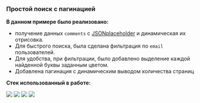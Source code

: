 ### Простой поиск с пагинацией

**В данном примере было реализовано:**

- получение данных `comments` c [JSONplaceholder](https://jsonplaceholder.typicode.com/) и динамическая их отрисовка.
- Для быстрого поиска, была сделана фильтрация по `email` пользователей.
- Для удобства, при фильтрации, было добавлено выделение каждой найденной буквы заданным цветом.
- Добавлена пагинация с динамическим выводом количества страниц

**Стек использованный в работе:**

<img src="https://img.shields.io/badge/JavaScript-F7DF1E?style=for-the-badge&logo=JavaScript&logoColor=black" /> <img src="https://img.shields.io/badge/HTML-E34F26?style=for-the-badge&logo=HTML5&logoColor=white" /> <img src="https://img.shields.io/badge/CSS-2162AE?style=for-the-badge&logo=CSS3&logoColor=white" /> <img src="https://img.shields.io/badge/bootstrap-7952B3?style=for-the-badge&logo=bootstrap&logoColor=white" />
